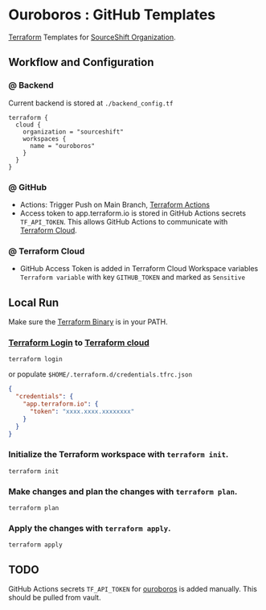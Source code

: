 # Ouroboros : GitHub Templates

[Terraform](https://www.terraform.io) Templates for [SourceShift Organization](https://github.com/sourceshift).

## Workflow and Configuration

### @ Backend

Current backend is stored at `./backend_config.tf`

```hcl
terraform {
  cloud {
    organization = "sourceshift"
    workspaces {
      name = "ouroboros"
    }
  }
}
```

### @ GitHub

* Actions: Trigger Push on Main Branch, [Terraform Actions](.github/workflows/terraform.yml)
* Access token to app.terraform.io is stored in GitHub Actions secrets `TF_API_TOKEN`. This allows GitHub Actions to
  communicate with [Terraform Cloud](https://app.terraform.io/app/sourceshift/workspaces/ouroboros).

### @ Terraform Cloud

* GitHub Access Token is added in Terraform Cloud Workspace variables `Terraform variable` with key `GITHUB_TOKEN` and
  marked as `Sensitive`

## Local Run

Make sure the [Terraform Binary](https://www.terraform.io/downloads) is in your PATH.

### [Terraform Login](https://www.terraform.io/cli/commands/login) to [Terraform cloud](https://app.terraform.io/app/sourceshift)

```shell
terraform login
```
or
populate `$HOME/.terraform.d/credentials.tfrc.json`

```json
{
  "credentials": {
    "app.terraform.io": {
      "token": "xxxx.xxxx.xxxxxxxx"
    }
  }
}
```

### Initialize the Terraform workspace with `terraform init`.

```shell
terraform init
```

### Make changes and plan the changes with `terraform plan`.

```shell
terraform plan
```

### Apply the changes with `terraform apply`.

```shell
terraform apply
```

## TODO
GitHub Actions secrets `TF_API_TOKEN` for [ouroboros](https://github.com/sourceshift/ouroboros) is added manually. This should be pulled from vault.
